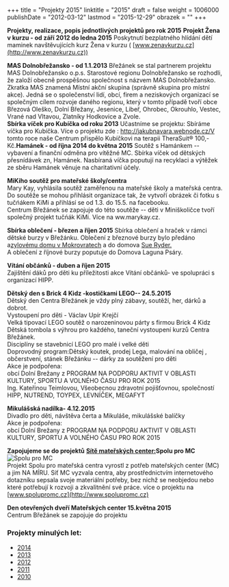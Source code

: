 +++
title = "Projekty 2015"
linktitle = "2015"
draft = false
weight = 1006000
publishDate = "2012-03-12"
lastmod = "2015-12-29"
obrazek = ""
+++

**Projekty, realizace, popis jednotlivých projektů pro rok 2015** **Projekt Žena v kurzu - od září 2012 do ledna 2015** Poskytnutí bezplatného hlídání dětí maminek navštěvujících kurz Žena v kurzu ( [www.zenavkurzu.cz](http://www.zenavkurzu.cz))  

**MAS Dolnobřežansko - od 1.1.2013** Břežánek se stal partnerem projektu MAS Dolnobřežansko o.p.s. Starostové regionu Dolnobřežansko se rozhodli, že založí obecně prospěšnou společnost s názvem MAS Dolnobřežansko. Zkratka MAS znamená Místní akční skupina (správně skupina pro místní akce). Jedná se o společenství lidí, obcí, firem a neziskových organizací se společným cílem rozvoje daného regionu, který v tomto případě tvoří obce Březová Oleško, Dolní Břežany, Jesenice, Libeř, Ohrobec, Okrouhlo, Vestec, Vrané nad Vltavou, Zlatníky Hodkovice a Zvole.  
****Sbírka víček pro Kubíčka od roku 2013**** Učastníme se projektu: Sbíráme víčka pro Kubíčka. Více o projektu zde : http://jakubnavara.webnode.cz/V tomto roce naše Centrum přispělo Kubíčkovi na terapii TheraSuit® 100,- Kč.**Hamánek - od října 2014 do května 2015** Soutěž s Hamánkem -- vybavení a finanční odměna pro vítěžné MC. Sbírka víček od dětských přesnídávek zn, Hamánek. Nasbíraná víčka poputují na recyklaci a výtěžek ze sběru Hamánek věnuje na charitativní účely.   

**MiKiho soutěž pro mateřské školy/centra**   
Mary Kay, vyhlásila soutěž zaměřenou na mateřské školy a mateřská centra.  
Do soutěže se mohou přihlásit organizace tak, že vytvoří obrázek či fotku s tučńákem KiMi a přihlásí se od 1.3. do 15.5. na facebooku.  
Centrum Břežánek se zapojuje do této soutěže -- děti v Miniškoličce tvoří společný projekt tučńák KiMi. Více na ww.marykay.cz.  

**Sbírka oblečení - březen a říjen 2015** Sbírka oblečení a hraček v rámci dětské burzy v Břežánku. Oblečení z březnové burzy bylo předáno a[zylovému domu v Mokrovratech](http://www.socialnipece.cz/azylovy-dum/) a do domova [Sue Ryder.](http://www.sue-ryder.cz/?gclid=CJCjsIisxMQCFUiWtAodT04ATg)  
A oblečení z říjnové burzy poputuje do Domova Laguna Psáry.  

**Vítání občánků - duben a říjen 2015**   
Zajištění dáků pro děti ku příležitosti akce Vítání občánků- ve spolupráci s organizací HIPP.  

**Dětský den s Brick 4 Kidz -kostičkami LEGO-- 24.5.2015**   
Dětský den Centra Břežánek je vždy plný zábavy, soutěží, her, dárků a dobrot.  
Vystoupení pro děti - Václav Upír Krejčí  
Velká tipovací LEGO soutěž o narozeninovou párty s firmou Brick 4 Kidz  
Dětská tombola s výhrou pro každého, taneční vystoupení kurzů Centra Břežánek.  
Disciplíny se stavebnicí LEGO pro malé i velké děti  
Doprovodný program:Dětský koutek, prodej Lega, malování na obličej , občerstvení, stánek Břežánku -- dárky za soutěžení pro děti  
Akce je podpořena:  
obcí Dolní Brežany z PROGRAM NA PODPORU AKTIVIT V OBLASTI KULTURY, SPORTU A VOLNÉHO ČASU PRO ROK 2015  
Ing. Kateřinou Teimlovou, Všeobecnou zdravotní pojišťovnou, společností HIPP, NUTREND, TOYPEX, LEVNÍČEK, MEGAFYT

**Mikulášská nadílka- 4.12.2015**   
Divadlo pro děti, návštěva čerta a Mikuláše, mikulášské balíčky  
Akce je podpořena:  
obcí Dolní Brežany z PROGRAM NA PODPORU AKTIVIT V OBLASTI KULTURY, SPORTU A VOLNÉHO ČASU PRO ROK 2015

**Zapojujeme se do projektů** [**Sítě mateřských center:**](http://www.materskacentra.cz/)**Spolu pro MC**  
![Spolu pro MC](assets/2-obrazky/loga/banner_small.jpg "Spolu pro MC")  
Projekt Spolu pro mateřská centra vyrostl z potřeb mateřských center (MC) a jim NA MÍRU. Síť MC vyzvala centra, aby prostřednictvím internetového dotazníku sepsala svoje materiální potřeby, bez nichž se neobjedou nebo které potřebují k rozvoji a zkvalitnění své práce. více o projektu na [www.spolupromc.cz](http://www.spolupromc.cz)  

**Den otevřených dveří Mateřských center 15.května 2015**   
Centrum Břežánek se zapojuje do projektu[](http://www.materskacentra.cz/)

### Projekty minulých let:

* [2014](/o-nas/projekty-2014/)
* [2013](/o-nas/projekty-2013/)
* [2012](/o-nas/projekty-2012/)
* [2011](/o-nas/projekty-2011/)
* [2010](/o-nas/projekty-2010/)
